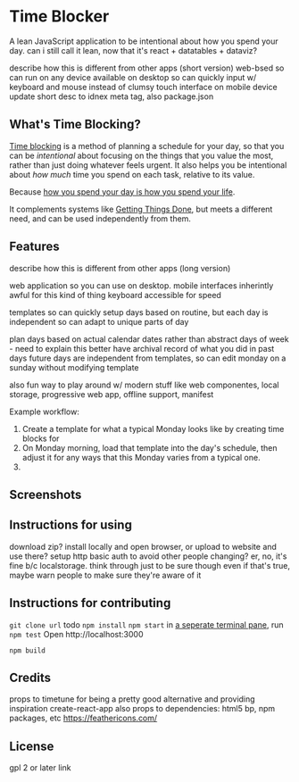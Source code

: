 # Time Blocker

A lean JavaScript application to be intentional about how you spend your day.
	can i still call it lean, now that it's react + datatables + dataviz?

describe how this is different from other apps (short version)
	web-bsed so can run on any device
	available on desktop so can quickly input w/ keyboard and mouse instead of clumsy touch interface on mobile device
update short desc to idnex meta tag, also package.json


## What's Time Blocking?

[Time blocking](http://calnewport.com/blog/2013/12/21/deep-habits-the-importance-of-planning-every-minute-of-your-work-day/) is a method of planning a schedule for your day, so that you can be *intentional* about focusing on the things that you value the most, rather than just doing whatever feels urgent. It also helps you be intentional about *how much* time you spend on each task, relative to its value. 

Because [how you spend your day is how you spend your life](https://www.goodreads.com/quotes/530337-how-we-spend-our-days-is-of-course-how-we).

It complements systems like [Getting Things Done](https://www.youtube.com/watch?v=NnnaJkKdwjU), but meets a different need, and can be used independently from them. 


## Features

describe how this is different from other apps (long version)

web application so you can use on desktop. mobile interfaces inherintly awful for this kind of thing
keyboard accessible for speed

templates so can quickly setup days based on routine, but each day is independent so can adapt to unique parts of day

plan days based on actual calendar dates rather than abstract days of week - need to explain this better
	have archival record of what you did in past days
	future days are independent from templates, so can edit monday on a sunday without modifying template
 


also fun way to play around w/ modern stuff like web componentes, local storage, progressive web app, offline support, manifest


Example workflow:

1. Create a template for what a typical Monday looks like by creating time blocks for 
1. On Monday morning, load that template into the day's schedule, then adjust it for any ways that this Monday varies from a typical one. 
1. 


## Screenshots


## Instructions for using

download zip? install locally and open browser, or upload to website and use there?
setup http basic auth to avoid other people changing?
	er, no, it's fine b/c localstorage. think through just to be sure though
	even if that's true, maybe warn people to make sure they're aware of it
	

## Instructions for contributing

`git clone url` todo
`npm install` 
`npm start`
in [a seperate terminal pane](https://www.iterm2.com/img/screenshots/split_panes_full.png), run `npm test`
Open http://localhost:3000

`npm build`


## Credits

props to timetune for being a pretty good alternative and providing inspiration
create-react-app
also props to dependencies: html5 bp, npm packages, etc
https://feathericons.com/


## License

gpl 2 or later
link